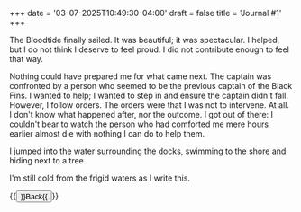 +++
date = '03-07-2025T10:49:30-04:00'
draft = false
title = 'Journal #1'
+++

The Bloodtide finally sailed. It was beautiful; it was spectacular.
I helped, but I do not think I deserve to feel proud. I did not 
contribute enough to feel that way.

Nothing could have prepared me for what came next.
The captain was confronted by a person who seemed to be the 
previous captain of the Black Fins. I wanted to help; I wanted to 
step in and ensure the captain didn't fall. However, I follow orders.
The orders were that I was not to intervene. At all. I don't know what
happened after, nor the outcome. I got out of there: I couldn't bear to
watch the person who had comforted me mere hours earlier almost die with
nothing I can do to help them.

I jumped into the water surrounding the docks, swimming to the shore and 
hiding next to a tree.

I'm still cold from the frigid waters as I write this.

{{<button href="../../..">}}Back{{</button>}}
